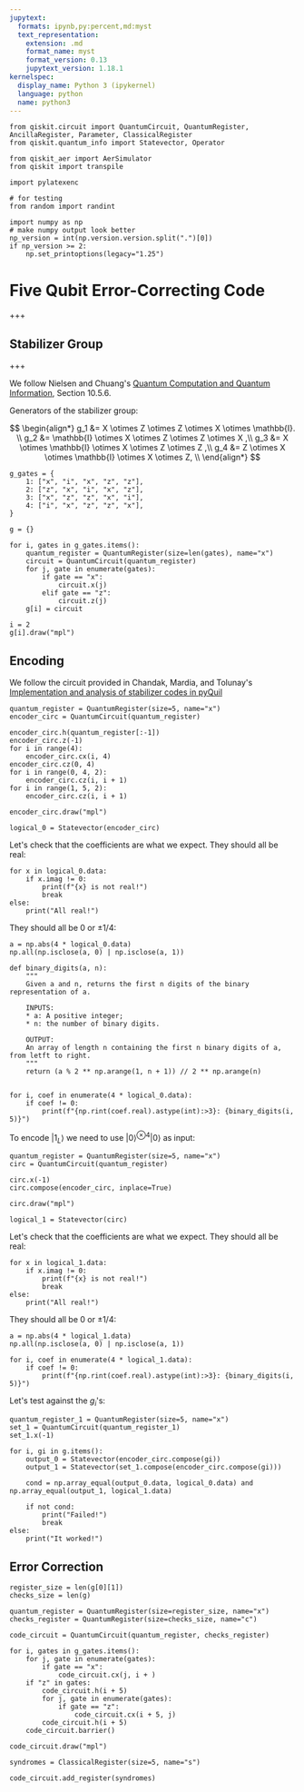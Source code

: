 ```yaml
---
jupytext:
  formats: ipynb,py:percent,md:myst
  text_representation:
    extension: .md
    format_name: myst
    format_version: 0.13
    jupytext_version: 1.18.1
kernelspec:
  display_name: Python 3 (ipykernel)
  language: python
  name: python3
---
```


```{code-cell} ipython3
from qiskit.circuit import QuantumCircuit, QuantumRegister, AncillaRegister, Parameter, ClassicalRegister
from qiskit.quantum_info import Statevector, Operator

from qiskit_aer import AerSimulator
from qiskit import transpile

import pylatexenc

# for testing
from random import randint

import numpy as np
# make numpy output look better
np_version = int(np.version.version.split(".")[0])
if np_version >= 2:
    np.set_printoptions(legacy="1.25")
```

# Five Qubit Error-Correcting Code

+++

## Stabilizer Group

+++

We follow Nielsen and Chuang's [Quantum Computation and Quantum Information](https://www.cambridge.org/highereducation/books/quantum-computation-and-quantum-information/01E10196D0A682A6AEFFEA52D53BE9AE#overview), Section 10.5.6.

Generators of the stabilizer group:

$$
  \begin{align*}
    g_1 &= X \otimes Z \otimes Z \otimes X \otimes \mathbb{I}. \\
    g_2 &= \mathbb{I} \otimes X \otimes Z \otimes Z \otimes X ,\\
    g_3 &= X \otimes \mathbb{I} \otimes X \otimes Z \otimes Z ,\\
    g_4 &= Z \otimes X \otimes \mathbb{I} \otimes X \otimes Z, \\
  \end{align*}
$$

```{code-cell} ipython3
g_gates = {
    1: ["x", "i", "x", "z", "z"],
    2: ["z", "x", "i", "x", "z"],
    3: ["x", "z", "z", "x", "i"],
    4: ["i", "x", "z", "z", "x"],
}
```

```{code-cell} ipython3
g = {}

for i, gates in g_gates.items():
    quantum_register = QuantumRegister(size=len(gates), name="x")
    circuit = QuantumCircuit(quantum_register)
    for j, gate in enumerate(gates):
        if gate == "x":
            circuit.x(j)
        elif gate == "z":
            circuit.z(j)
    g[i] = circuit
```

```{code-cell} ipython3
i = 2
g[i].draw("mpl")
```

## Encoding

We follow the circuit provided in Chandak, Mardia, and Tolunay's [Implementation and analysis of stabilizer codes in pyQuil](https://shubhamchandak94.github.io/reports/stabilizer_code_report.pdf)

```{code-cell} ipython3
quantum_register = QuantumRegister(size=5, name="x")
encoder_circ = QuantumCircuit(quantum_register)

encoder_circ.h(quantum_register[:-1])
encoder_circ.z(-1)
for i in range(4):
    encoder_circ.cx(i, 4)
encoder_circ.cz(0, 4)
for i in range(0, 4, 2):
    encoder_circ.cz(i, i + 1)
for i in range(1, 5, 2):
    encoder_circ.cz(i, i + 1)

encoder_circ.draw("mpl")
```

```{code-cell} ipython3
logical_0 = Statevector(encoder_circ)
```

Let's check that the coefficients are what we expect.  They should all be real:

```{code-cell} ipython3
for x in logical_0.data:
    if x.imag != 0:
        print(f"{x} is not real!")
        break
else:
    print("All real!")
```

They should all be $0$ or $\pm 1/4$:

```{code-cell} ipython3
a = np.abs(4 * logical_0.data)
np.all(np.isclose(a, 0) | np.isclose(a, 1))
```

```{code-cell} ipython3
def binary_digits(a, n):
    """
    Given a and n, returns the first n digits of the binary representation of a.

    INPUTS:
    * a: A positive integer;
    * n: the number of binary digits.

    OUTPUT:
    An array of length n containing the first n binary digits of a, from letft to right.
    """
    return (a % 2 ** np.arange(1, n + 1)) // 2 ** np.arange(n)


for i, coef in enumerate(4 * logical_0.data):
    if coef != 0:
        print(f"{np.rint(coef.real).astype(int):>3}: {binary_digits(i, 5)}")
```

To encode $\left| 1_L \right\rangle$ we need to use $\left| 0 \right\rangle^{\otimes 4} \left| 0 \right\rangle$ as input:

```{code-cell} ipython3
quantum_register = QuantumRegister(size=5, name="x")
circ = QuantumCircuit(quantum_register)

circ.x(-1)
circ.compose(encoder_circ, inplace=True)

circ.draw("mpl")
```

```{code-cell} ipython3
logical_1 = Statevector(circ)
```

Let's check that the coefficients are what we expect.  They should all be real:

```{code-cell} ipython3
for x in logical_1.data:
    if x.imag != 0:
        print(f"{x} is not real!")
        break
else:
    print("All real!")
```

They should all be $0$ or $\pm 1/4$:

```{code-cell} ipython3
a = np.abs(4 * logical_1.data)
np.all(np.isclose(a, 0) | np.isclose(a, 1))
```

```{code-cell} ipython3
for i, coef in enumerate(4 * logical_1.data):
    if coef != 0:
        print(f"{np.rint(coef.real).astype(int):>3}: {binary_digits(i, 5)}")
```

Let's test against the $g_i$'s:

```{code-cell} ipython3
quantum_register_1 = QuantumRegister(size=5, name="x")
set_1 = QuantumCircuit(quantum_register_1)
set_1.x(-1)

for i, gi in g.items():
    output_0 = Statevector(encoder_circ.compose(gi))
    output_1 = Statevector(set_1.compose(encoder_circ.compose(gi)))

    cond = np.array_equal(output_0.data, logical_0.data) and np.array_equal(output_1, logical_1.data)

    if not cond:
        print("Failed!")
        break
else:
    print("It worked!")
```

## Error Correction

```{code-cell} ipython3
register_size = len(g[0][1])
checks_size = len(g)

quantum_register = QuantumRegister(size=register_size, name="x")
checks_register = QuantumRegister(size=checks_size, name="c")

code_circuit = QuantumCircuit(quantum_register, checks_register)

for i, gates in g_gates.items():
    for j, gate in enumerate(gates):
        if gate == "x":
            code_circuit.cx(j, i + )
    if "z" in gates:
        code_circuit.h(i + 5)
        for j, gate in enumerate(gates):
            if gate == "z":
                code_circuit.cx(i + 5, j)
        code_circuit.h(i + 5)
    code_circuit.barrier()

code_circuit.draw("mpl")
```

```{code-cell} ipython3
syndromes = ClassicalRegister(size=5, name="s")

code_circuit.add_register(syndromes)
```
